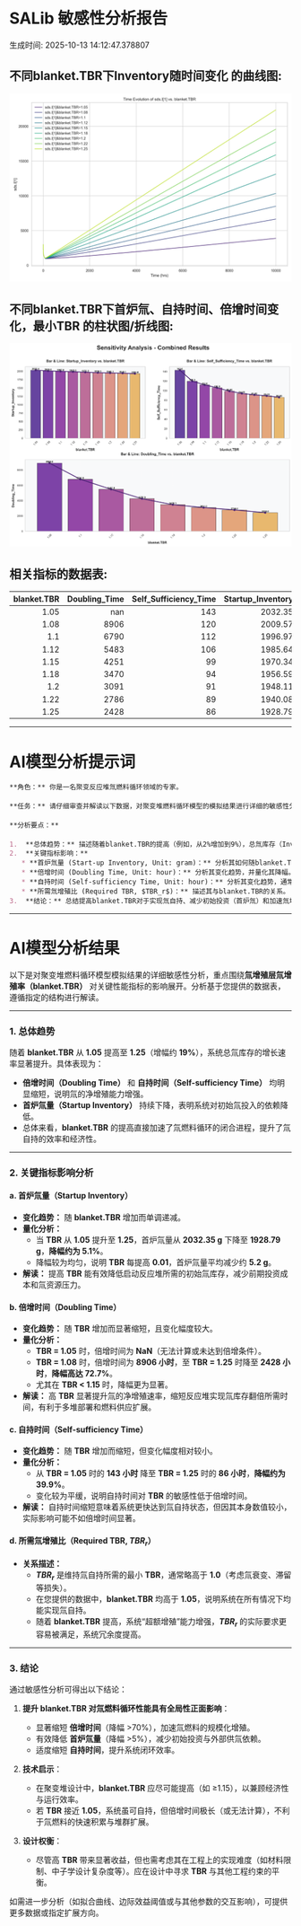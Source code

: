 # SALib 敏感性分析报告


生成时间: 2025-10-13 14:12:47.378807


## 不同blanket.TBR下Inventory随时间变化 的曲线图:

![不同blanket.TBR下Inventory随时间变化 的曲线图](sweep_sds_I1_vs_blanket_TBR.png)
## 不同blanket.TBR下首炉氚、自持时间、倍增时间变化，最小TBR 的柱状图/折线图:

![不同blanket.TBR下首炉氚、自持时间、倍增时间变化，最小TBR 的柱状图/折线图](combined_analysis_plots.png)
## 相关指标的数据表:


|   blanket.TBR |   Doubling_Time |   Self_Sufficiency_Time |   Startup_Inventory |
|--------------:|----------------:|------------------------:|--------------------:|
|          1.05 |             nan |                     143 |             2032.35 |
|          1.08 |            8906 |                     120 |             2009.57 |
|          1.1  |            6790 |                     112 |             1996.97 |
|          1.12 |            5483 |                     106 |             1985.64 |
|          1.15 |            4251 |                      99 |             1970.34 |
|          1.18 |            3470 |                      94 |             1956.59 |
|          1.2  |            3091 |                      91 |             1948.11 |
|          1.22 |            2786 |                      89 |             1940.08 |
|          1.25 |            2428 |                      86 |             1928.79 |

---

# AI模型分析提示词

```markdown
**角色：** 你是一名聚变反应堆氚燃料循环领域的专家。

**任务：** 请仔细审查并解读以下数据，对聚变堆燃料循环模型的模拟结果进行详细的敏感性分析。请遵循以下结构，分析各项重要参数对关键性能指标的影响，并得出结论。

**分析要点：**

1.  **总体趋势：** 描述随着blanket.TBR的提高（例如，从2%增加到9%），总氚库存（Inventory）的增长速率有何变化。
2.  **关键指标影响：**
   * **首炉氚量 (Start-up Inventory, Unit: gram)：** 分析其如何随blanket.TBR变化，并量化其降幅。
   * **倍增时间 (Doubling Time, Unit: hour)：** 分析其变化趋势，并量化其降幅。
   * **自持时间 (Self-sufficiency Time, Unit: hour)：** 分析其变化趋势，通常变化较小，请指出。
   * **所需氚增殖比 (Required TBR, $TBR_r$)：** 描述其与blanket.TBR的关系。
3.  **结论：** 总结提高blanket.TBR对于实现氚自持、减少初始投资（首炉氚）和加速氚增殖的有效性。

```



---

# AI模型分析结果

以下是对聚变堆燃料循环模型模拟结果的详细敏感性分析，重点围绕**氚增殖层氚增殖率（blanket.TBR）** 对关键性能指标的影响展开。分析基于您提供的数据表，遵循指定的结构进行解读。

---

### 1. **总体趋势**
随着 **blanket.TBR** 从 **1.05** 提高至 **1.25**（增幅约 **19%**），系统总氚库存的增长速率显著提升。具体表现为：
- **倍增时间（Doubling Time）** 和 **自持时间（Self-sufficiency Time）** 均明显缩短，说明氚的净增殖能力增强。
- **首炉氚量（Startup Inventory）** 持续下降，表明系统对初始氚投入的依赖降低。
- 总体来看，**blanket.TBR** 的提高直接加速了氚燃料循环的闭合进程，提升了氚自持的效率和经济性。

---

### 2. **关键指标影响分析**

#### a. **首炉氚量（Startup Inventory）**
- **变化趋势：** 随 **blanket.TBR** 增加而单调递减。
- **量化分析：**
  - 当 **TBR** 从 **1.05** 提升至 **1.25**，首炉氚量从 **2032.35 g** 下降至 **1928.79 g**，**降幅约为 5.1%**。
  - 降幅较为均匀，说明 **TBR** 每提高 **0.01**，首炉氚量平均减少约 **5.2 g**。
- **解读：** 提高 **TBR** 能有效降低启动反应堆所需的初始氚库存，减少前期投资成本和氚资源压力。

#### b. **倍增时间（Doubling Time）**
- **变化趋势：** 随 **TBR** 增加而显著缩短，且变化幅度较大。
- **量化分析：**
  - **TBR = 1.05** 时，倍增时间为 **NaN**（无法计算或未达到倍增条件）。
  - **TBR = 1.08** 时，倍增时间为 **8906 小时**，至 **TBR = 1.25** 时降至 **2428 小时**，**降幅高达 72.7%**。
  - 尤其在 **TBR < 1.15** 时，降幅更为显著。
- **解读：** 高 **TBR** 显著提升氚的净增殖速率，缩短反应堆实现氚库存翻倍所需时间，有利于多堆部署和燃料供应扩展。

#### c. **自持时间（Self-sufficiency Time）**
- **变化趋势：** 随 **TBR** 增加而缩短，但变化幅度相对较小。
- **量化分析：**
  - 从 **TBR = 1.05** 时的 **143 小时** 降至 **TBR = 1.25** 时的 **86 小时**，**降幅约为 39.9%**。
  - 变化较为平缓，说明自持时间对 **TBR** 的敏感性低于倍增时间。
- **解读：** 自持时间缩短意味着系统更快达到氚自持状态，但因其本身数值较小，实际影响可能不如倍增时间显著。

#### d. **所需氚增殖比（Required TBR, $TBR_r$）**
- **关系描述：**  
  - **$TBR_r$** 是维持氚自持所需的最小 **TBR**，通常略高于 **1.0**（考虑氚衰变、滞留等损失）。
  - 在您提供的数据中，**blanket.TBR** 均高于 **1.05**，说明系统在所有情况下均能实现氚自持。
  - 随着 **blanket.TBR** 提高，系统“超额增殖”能力增强，**$TBR_r$** 的实际要求更容易被满足，系统冗余度提高。

---

### 3. **结论**
通过敏感性分析可得出以下结论：

1. **提升 blanket.TBR 对氚燃料循环性能具有全局性正面影响**：
   - 显著缩短 **倍增时间**（降幅 >70%），加速氚燃料的规模化增殖。
   - 有效降低 **首炉氚量**（降幅 >5%），减少初始投资与外部供氚依赖。
   - 适度缩短 **自持时间**，提升系统闭环效率。

2. **技术启示**：
   - 在聚变堆设计中，**blanket.TBR** 应尽可能提高（如 ≥1.15），以兼顾经济性与运行效率。
   - 若 **TBR** 接近 **1.05**，系统虽可自持，但倍增时间极长（或无法计算），不利于氚燃料的快速积累与堆群扩展。

3. **设计权衡**：
   - 尽管高 **TBR** 带来显著收益，但也需考虑其在工程上的实现难度（如材料限制、中子学设计复杂度等）。应在设计中寻求 **TBR** 与其他工程约束的平衡。

如需进一步分析（如拟合曲线、边际效益阈值或与其他参数的交互影响），可提供更多数据或指定扩展方向。